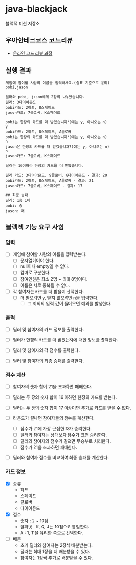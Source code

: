 # java-blackjack

블랙잭 미션 저장소

## 우아한테크코스 코드리뷰

- [온라인 코드 리뷰 과정](https://github.com/woowacourse/woowacourse-docs/blob/master/maincourse/README.md)

## 실행 결과
```
게임에 참여할 사람의 이름을 입력하세요.(쉼표 기준으로 분리)
pobi,jason

딜러와 pobi, jason에게 2장의 나누었습니다.
딜러: 3다이아몬드
pobi카드: 2하트, 8스페이드
jason카드: 7클로버, K스페이드

pobi는 한장의 카드를 더 받겠습니까?(예는 y, 아니오는 n)
y
pobi카드: 2하트, 8스페이드, A클로버
pobi는 한장의 카드를 더 받겠습니까?(예는 y, 아니오는 n)
n
jason은 한장의 카드를 더 받겠습니까?(예는 y, 아니오는 n)
n
jason카드: 7클로버, K스페이드

딜러는 16이하라 한장의 카드를 더 받았습니다.

딜러 카드: 3다이아몬드, 9클로버, 8다이아몬드 - 결과: 20
pobi카드: 2하트, 8스페이드, A클로버 - 결과: 21
jason카드: 7클로버, K스페이드 - 결과: 17

## 최종 승패
딜러: 1승 1패
pobi: 승
jason: 패
```

## 블랙잭 기능 요구 사항
### 입력
- [ ] 게임에 참여할 사람의 이름을 입력받는다.
  - [ ] 문자열이어야 한다.
  - [ ] null이나 empty일 수 없다.
  - [ ] 컴마로 구분한다.
  - [ ] 참여인원은 최소 2명 ~ 최대 8명이다.
  - [ ] 이름은 서로 중복될 수 없다.
- [ ] 각 참여자는 카드를 더 받을지 선택한다.
  - [ ] 더 받으려면 y, 받지 않으려면 n을 입력한다.
    - [ ] 그 이외의 입력 값이 들어오면 예외를 발생한다.

### 출력
- [ ] 딜러 및 참여자의 카드 정보를 출력한다.
- [ ] 딜러가 한장의 카드를 더 받았는지에 대한 정보를 출력한다.
- [ ] 딜러 및 참여자의 각 점수를 출력한다. 
- [ ] 딜러 및 참여자의 최종 승패를 출력한다.


### 점수 계산
  - [ ] 참여자의 숫자 합이 21을 초과하면 패배한다.
  - [ ] 딜러는 두 장의 숫자 합이 16 이하면 한장의 카드를 받는다.
  - [ ] 딜러는 두 장의 숫자 합이 17 이상이면 추가로 카드를 받을 수 없다.
- [ ] 라운드가 끝나면 참여자들의 점수를 계산한다.
  - [ ] 점수가 21에 가장 근접한 자가 승리한다.
  - [ ] 딜러와 참여자는 상대보다 점수가 크면 승리한다.
  - [ ] 딜러와 참여자의 점수가 같으면 무승부로 처리한다.
  - [ ] 점수가 21을 초과하면 패배한다.
- [ ] 딜러와 참여자 점수를 비교하여 최종 승패를 계산한다.


### 카드 정보
- [x] 종류
  - 하트
  - 스페이드
  - 클로버 
  - 다이아몬드
- [x] 점수 
  - 숫자 : 2 ~ 10점
  - 알파벳 : K, Q, J는 10점으로 통일한다.
  - A : 1, 11을 유리한 쪽으로 선택한다.
- [ ] 배분
  - 초기 딜러와 참여자는 2장씩 배분받는다.
  - 딜러는 최대 1장을 더 배분받을 수 있다.
  - 참여자는 1장씩 추가로 배분받을 수 있다.


    
